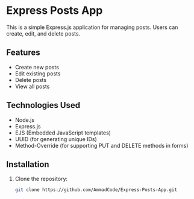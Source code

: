 # Express Posts App

This is a simple Express.js application for managing posts. Users can create, edit, and delete posts.

## Features

- Create new posts
- Edit existing posts
- Delete posts
- View all posts

## Technologies Used

- Node.js
- Express.js
- EJS (Embedded JavaScript templates)
- UUID (for generating unique IDs)
- Method-Override (for supporting PUT and DELETE methods in forms)

## Installation

1. Clone the repository:
   ```sh
   git clone https://github.com/AmmadCode/Express-Posts-App.git
